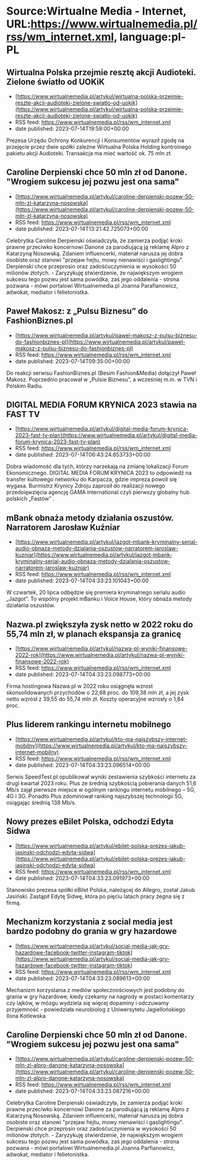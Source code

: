 # Source:Wirtualne Media - Internet, URL:https://www.wirtualnemedia.pl/rss/wm_internet.xml, language:pl-PL

## Wirtualna Polska przejmie resztę akcji Audioteki. Zielone światło od UOKiK
 - [https://www.wirtualnemedia.pl/artykul/wirtualna-polska-przejmie-reszte-akcji-audioteki-zielone-swiatlo-od-uokik](https://www.wirtualnemedia.pl/artykul/wirtualna-polska-przejmie-reszte-akcji-audioteki-zielone-swiatlo-od-uokik)
 - RSS feed: https://www.wirtualnemedia.pl/rss/wm_internet.xml
 - date published: 2023-07-14T19:59:00+00:00

Prezesa Urzędu Ochrony Konkurencji i Konsumentów wyraził zgodę na przejęcie przez dwie spółki zależne Wirtualna Polska Holding kontrolnego pakietu akcji Audioteki. Transakcja ma mieć wartość ok. 75 mln zł.

## Caroline Derpienski chce 50 mln zł od Danone. "Wrogiem sukcesu jej pozwu jest ona sama"
 - [https://www.wirtualnemedia.pl/artykul/caroline-derpienski-pozew-50-mln-zl-katarzyna-nosowska](https://www.wirtualnemedia.pl/artykul/caroline-derpienski-pozew-50-mln-zl-katarzyna-nosowska)
 - RSS feed: https://www.wirtualnemedia.pl/rss/wm_internet.xml
 - date published: 2023-07-14T13:21:42.725073+00:00

Celebrytka Caroline Derpienski oświadczyła, że zamierza podjąć kroki prawne przeciwko koncernowi Danone za parodiującą ją reklamę Alpro z Katarzyną Nosowską. Zdaniem influencerki, materiał narusza jej dobra osobiste oraz stanowi "przejaw hejtu, mowy nienawiści i gaslightingu". Derpienski chce przeprosin oraz zadośćuczynienia w wysokości 50 milionów złotych. - Zaryzykuję stwierdzenie, że największym wrogiem sukcesu tego pozwu jest sama powódka, zaś jego oddalenia - strona pozwana - mówi portalowi Wirtualnemedia.pl Joanna Parafianowicz, adwokat, mediator i felietonistka.

## Paweł Makosz: z „Pulsu Biznesu” do FashionBiznes.pl
 - [https://www.wirtualnemedia.pl/artykul/pawel-makosz-z-pulsu-biznesu-do-fashionbiznes-pl](https://www.wirtualnemedia.pl/artykul/pawel-makosz-z-pulsu-biznesu-do-fashionbiznes-pl)
 - RSS feed: https://www.wirtualnemedia.pl/rss/wm_internet.xml
 - date published: 2023-07-14T09:35:00+00:00

Do reakcji serwisu FashionBiznes.pl (Besim Fashion&amp;Media) dołączył Paweł Makosz. Poprzednio pracował w „Pulsie Biznesu”, a wcześniej m.in. w TVN i Polskim Radiu.

## DIGITAL MEDIA FORUM KRYNICA 2023 stawia na FAST TV
 - [https://www.wirtualnemedia.pl/artykul/digital-media-forum-krynica-2023-fast-tv-plan](https://www.wirtualnemedia.pl/artykul/digital-media-forum-krynica-2023-fast-tv-plan)
 - RSS feed: https://www.wirtualnemedia.pl/rss/wm_internet.xml
 - date published: 2023-07-14T06:43:24.653733+00:00

Dobra wiadomość dla tych, którzy narzekają na zmianę lokalizacji Forum Ekonomicznego. DIGITAL MEDIA FORUM KRYNICA 2023 to odpowiedź na  transfer kultowego networku do Karpacza, gdzie impreza powoli się wygasa. Burmistrz Krynicy Zdroju zaprosił do realizacji nowego przedsięwzięcia agencję GAMA International czyli pierwszy globalny hub polskich „Fastów” .

## mBank obnaża metody działania oszustów. Narratorem Jarosław Kuźniar
 - [https://www.wirtualnemedia.pl/artykul/jazgot-mbank-kryminalny-serial-audio-obnaza-metody-dzialania-oszustow-narratorem-jaroslaw-kuzniar](https://www.wirtualnemedia.pl/artykul/jazgot-mbank-kryminalny-serial-audio-obnaza-metody-dzialania-oszustow-narratorem-jaroslaw-kuzniar)
 - RSS feed: https://www.wirtualnemedia.pl/rss/wm_internet.xml
 - date published: 2023-07-14T04:33:23.101043+00:00

W czwartek, 20 lipca odbędzie się premiera kryminalnego serialu audio „Jazgot”. To wspólny projekt mBanku i Voice House, który obnaża metody działania oszustów.

## Nazwa.pl zwiększyła zysk netto w 2022 roku do 55,74 mln zł, w planach ekspansja za granicę
 - [https://www.wirtualnemedia.pl/artykul/nazwa-pl-wyniki-finansowe-2022-rok](https://www.wirtualnemedia.pl/artykul/nazwa-pl-wyniki-finansowe-2022-rok)
 - RSS feed: https://www.wirtualnemedia.pl/rss/wm_internet.xml
 - date published: 2023-07-14T04:33:23.098773+00:00

Firma hostingowa Nazwa.pl w 2022 roku osiągnęła wzrost skonsolidowanych przychodów o 22,68 proc. do 109,38 mln zł, a jej zysk netto wzrósł z 39,55 do 55,74 mln zł. Koszty operacyjne wzrosły o 1,84 proc.

## Plus liderem rankingu internetu mobilnego
 - [https://www.wirtualnemedia.pl/artykul/kto-ma-najszybszy-internet-mobilny](https://www.wirtualnemedia.pl/artykul/kto-ma-najszybszy-internet-mobilny)
 - RSS feed: https://www.wirtualnemedia.pl/rss/wm_internet.xml
 - date published: 2023-07-14T04:33:23.096514+00:00

Serwis SpeedTest.pl opublikował wyniki zestawienia szybkości internetu za drugi kwartał 2023 roku. Plus ze średnią szybkością pobierania danych 51,6 Mb/s zajął pierwsze miejsce w ogólnym rankingu internetu mobilnego – 5G, 4G i 3G. Ponadto Plus zdominował ranking najszybszej technologii 5G, osiągając średnią 138 Mb/s.

## Nowy prezes eBilet Polska, odchodzi Edyta Sidwa
 - [https://www.wirtualnemedia.pl/artykul/ebilet-polska-prezes-jakub-jasinski-odchodzi-edyta-sidwa](https://www.wirtualnemedia.pl/artykul/ebilet-polska-prezes-jakub-jasinski-odchodzi-edyta-sidwa)
 - RSS feed: https://www.wirtualnemedia.pl/rss/wm_internet.xml
 - date published: 2023-07-14T04:33:23.091973+00:00

Stanowisko prezesa spółki eBilet Polska, należącej do Allegro, został Jakub Jasiński. Zastąpił Edytę Sidwę, która po pięciu latach pracy żegna się z firmą.

## Mechanizm korzystania z social media jest bardzo podobny do grania w gry hazardowe
 - [https://www.wirtualnemedia.pl/artykul/social-media-jak-gry-hazardowe-facebook-twitter-instagram-tiktok](https://www.wirtualnemedia.pl/artykul/social-media-jak-gry-hazardowe-facebook-twitter-instagram-tiktok)
 - RSS feed: https://www.wirtualnemedia.pl/rss/wm_internet.xml
 - date published: 2023-07-14T04:33:23.089613+00:00

Mechanizm korzystania z mediów społecznościowych jest podobny do grania w gry hazardowe; kiedy czekamy na nagrody w postaci komentarzy czy lajków, w mózgu wydziela się więcej dopaminy i odczuwamy przyjemność - powiedziała neurobiolog z Uniwersytetu Jagiellońskiego Ilona Kotlewska.

## Caroline Derpienski chce 50 mln zł od Danone. "Wrogiem sukcesu jej pozwu jest ona sama"
 - [https://www.wirtualnemedia.pl/artykul/caroline-derpienski-pozew-50-mln-zl-alpro-danone-katarzyna-nosowska](https://www.wirtualnemedia.pl/artykul/caroline-derpienski-pozew-50-mln-zl-alpro-danone-katarzyna-nosowska)
 - RSS feed: https://www.wirtualnemedia.pl/rss/wm_internet.xml
 - date published: 2023-07-14T04:33:23.087216+00:00

Celebrytka Caroline Derpienski oświadczyła, że zamierza podjąć kroki prawne przeciwko koncernowi Danone za parodiującą ją reklamę Alpro z Katarzyną Nosowską. Zdaniem influencerki, materiał narusza jej dobra osobiste oraz stanowi "przejaw hejtu, mowy nienawiści i gaslightingu". Derpienski chce przeprosin oraz zadośćuczynienia w wysokości 50 milionów złotych. - Zaryzykuję stwierdzenie, że największym wrogiem sukcesu tego pozwu jest sama powódka, zaś jego oddalenia - strona pozwana - mówi portalowi Wirtualnemedia.pl Joanna Parfianowicz, adwokat, mediator i felietonistka.

